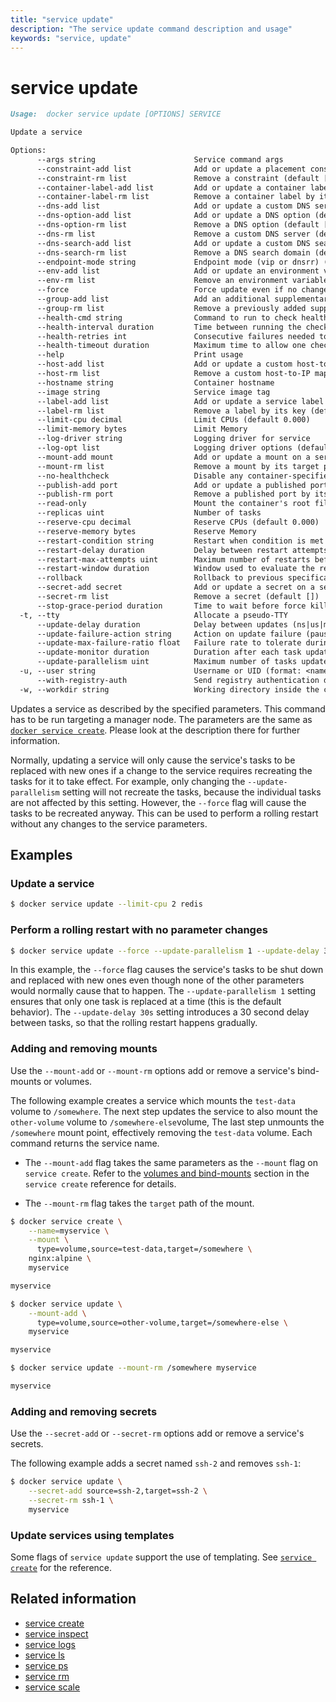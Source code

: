 ```yaml
---
title: "service update"
description: "The service update command description and usage"
keywords: "service, update"
---
```


<!-- This file is maintained within the docker/docker Github
     repository at https://github.com/docker/docker/. Make all
     pull requests against that repo. If you see this file in
     another repository, consider it read-only there, as it will
     periodically be overwritten by the definitive file. Pull
     requests which include edits to this file in other repositories
     will be rejected.
-->

# service update

```Markdown
Usage:  docker service update [OPTIONS] SERVICE

Update a service

Options:
      --args string                      Service command args
      --constraint-add list              Add or update a placement constraint (default [])
      --constraint-rm list               Remove a constraint (default [])
      --container-label-add list         Add or update a container label (default [])
      --container-label-rm list          Remove a container label by its key (default [])
      --dns-add list                     Add or update a custom DNS server (default [])
      --dns-option-add list              Add or update a DNS option (default [])
      --dns-option-rm list               Remove a DNS option (default [])
      --dns-rm list                      Remove a custom DNS server (default [])
      --dns-search-add list              Add or update a custom DNS search domain (default [])
      --dns-search-rm list               Remove a DNS search domain (default [])
      --endpoint-mode string             Endpoint mode (vip or dnsrr) (default "vip")
      --env-add list                     Add or update an environment variable (default [])
      --env-rm list                      Remove an environment variable (default [])
      --force                            Force update even if no changes require it
      --group-add list                   Add an additional supplementary user group to the container (default [])
      --group-rm list                    Remove a previously added supplementary user group from the container (default [])
      --health-cmd string                Command to run to check health
      --health-interval duration         Time between running the check (ns|us|ms|s|m|h)
      --health-retries int               Consecutive failures needed to report unhealthy
      --health-timeout duration          Maximum time to allow one check to run (ns|us|ms|s|m|h)
      --help                             Print usage
      --host-add list                    Add or update a custom host-to-IP mapping (host:ip) (default [])
      --host-rm list                     Remove a custom host-to-IP mapping (host:ip) (default [])
      --hostname string                  Container hostname
      --image string                     Service image tag
      --label-add list                   Add or update a service label (default [])
      --label-rm list                    Remove a label by its key (default [])
      --limit-cpu decimal                Limit CPUs (default 0.000)
      --limit-memory bytes               Limit Memory
      --log-driver string                Logging driver for service
      --log-opt list                     Logging driver options (default [])
      --mount-add mount                  Add or update a mount on a service
      --mount-rm list                    Remove a mount by its target path (default [])
      --no-healthcheck                   Disable any container-specified HEALTHCHECK
      --publish-add port                 Add or update a published port
      --publish-rm port                  Remove a published port by its target port
      --read-only                        Mount the container's root filesystem as read only
      --replicas uint                    Number of tasks
      --reserve-cpu decimal              Reserve CPUs (default 0.000)
      --reserve-memory bytes             Reserve Memory
      --restart-condition string         Restart when condition is met (none, on-failure, or any)
      --restart-delay duration           Delay between restart attempts (ns|us|ms|s|m|h)
      --restart-max-attempts uint        Maximum number of restarts before giving up
      --restart-window duration          Window used to evaluate the restart policy (ns|us|ms|s|m|h)
      --rollback                         Rollback to previous specification
      --secret-add secret                Add or update a secret on a service
      --secret-rm list                   Remove a secret (default [])
      --stop-grace-period duration       Time to wait before force killing a container (ns|us|ms|s|m|h)
  -t, --tty                              Allocate a pseudo-TTY
      --update-delay duration            Delay between updates (ns|us|ms|s|m|h) (default 0s)
      --update-failure-action string     Action on update failure (pause|continue) (default "pause")
      --update-max-failure-ratio float   Failure rate to tolerate during an update
      --update-monitor duration          Duration after each task update to monitor for failure (ns|us|ms|s|m|h) (default 0s)
      --update-parallelism uint          Maximum number of tasks updated simultaneously (0 to update all at once) (default 1)
  -u, --user string                      Username or UID (format: <name|uid>[:<group|gid>])
      --with-registry-auth               Send registry authentication details to swarm agents
  -w, --workdir string                   Working directory inside the container
```

Updates a service as described by the specified parameters. This command has to be run targeting a manager node.
The parameters are the same as [`docker service create`](service_create.md). Please look at the description there
for further information.

Normally, updating a service will only cause the service's tasks to be replaced with new ones if a change to the
service requires recreating the tasks for it to take effect. For example, only changing the
`--update-parallelism` setting will not recreate the tasks, because the individual tasks are not affected by this
setting. However, the `--force` flag will cause the tasks to be recreated anyway. This can be used to perform a
rolling restart without any changes to the service parameters.

## Examples

### Update a service

```bash
$ docker service update --limit-cpu 2 redis
```

### Perform a rolling restart with no parameter changes

```bash
$ docker service update --force --update-parallelism 1 --update-delay 30s redis
```

In this example, the `--force` flag causes the service's tasks to be shut down
and replaced with new ones even though none of the other parameters would
normally cause that to happen. The `--update-parallelism 1` setting ensures
that only one task is replaced at a time (this is the default behavior). The
`--update-delay 30s` setting introduces a 30 second delay between tasks, so
that the rolling restart happens gradually.

### Adding and removing mounts

Use the `--mount-add` or `--mount-rm` options add or remove a service's bind-mounts
or volumes.

The following example creates a service which mounts the `test-data` volume to
`/somewhere`. The next step updates the service to also mount the `other-volume`
volume to `/somewhere-else`volume, The last step unmounts the `/somewhere` mount
point, effectively removing the `test-data` volume. Each command returns the
service name.

- The `--mount-add` flag takes the same parameters as the `--mount` flag on
  `service create`. Refer to the [volumes and
  bind-mounts](service_create.md#volumes-and-bind-mounts-mount) section in the
  `service create` reference for details.

- The `--mount-rm` flag takes the `target` path of the mount.

```bash
$ docker service create \
    --name=myservice \
    --mount \
      type=volume,source=test-data,target=/somewhere \
    nginx:alpine \
    myservice

myservice

$ docker service update \
    --mount-add \
      type=volume,source=other-volume,target=/somewhere-else \
    myservice

myservice

$ docker service update --mount-rm /somewhere myservice

myservice
```

### Adding and removing secrets

Use the `--secret-add` or `--secret-rm` options add or remove a service's
secrets.

The following example adds a secret named `ssh-2` and removes `ssh-1`:

```bash
$ docker service update \
    --secret-add source=ssh-2,target=ssh-2 \
    --secret-rm ssh-1 \
    myservice
```

### Update services using templates

Some flags of `service update` support the use of templating.
See [`service create`](./service_create.md#templating) for the reference.

## Related information

* [service create](service_create.md)
* [service inspect](service_inspect.md)
* [service logs](service_logs.md)
* [service ls](service_ls.md)
* [service ps](service_ps.md)
* [service rm](service_rm.md)
* [service scale](service_scale.md)

